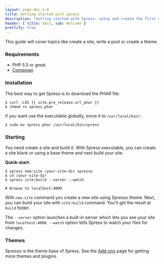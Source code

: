 ```yaml
---
layout: page-doc-2.0
title: Getting started with Spress
description: "Getting started with Spress: setup and create the first site"
header: { title: Docs, sub: Welcome }
prettify: true
---
```

This guide will cover topics like create a site, write a post or create a theme.

### Requirements

* PHP 5.5 or great.
* [Composer](https://getcomposer.org/).

### Installation
The best way to get Spress is to download the PHAR file:

```
$ curl -LOS {{ site.pre_release.url_phar }}
$ chmod +x spress.phar
```

if you want use the executable globally, move it to `/usr/local/bin/`:

```
$ sudo mv spress.phar /usr/local/bin/spress
```

### Starting

You need create a site and build it. With Spress executable, you can create a 
site blank or using a base theme and next build your site. 

**Quick-start**:

```
$ spress new:site /your-site-dir spresso
$ cd /your-site-dir
$ spress site:build --server --watch

# Browse to localhost:4000
```

With `new:site` command you create a new site using Spresso theme. Next,
you can build your site with `site:build` command. You'll get the result at 
`build` folder.

The `--server` option launches a *built-in* server which lets you see your site from `localhost:4000`.
`--watch` option tells Spress to watch your files for changes.

### Themes

Spresso is the theme base of Spress. See the [Add-ons](/add-ons) page for getting more themes and plugins.

